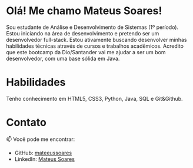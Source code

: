 # Olá! Me chamo Mateus Soares!
 Sou estudante de Análise e Desenvolvimento de Sistemas (1º período). 
 Estou iniciando na área de desenvolvimento e pretendo ser um desenvolvedor full-stack. Estou ativamente buscando desenvolver minhas habilidades técnicas através de cursos e trabalhos acadêmicos.
 Acredito que este bootcamp da Dio/Santander vai me ajudar a ser um bom desenvolvedor, com uma base sólida em Java.

# Habilidades
 Tenho conhecimento em HTML5, CSS3, Python, Java, SQL e Git&Github.

# Contato
 📫 Você pode me encontrar:
- GitHub: [mateeussoares](https://github.com/mateeussoares)
- LinkedIn: [Mateus Soares](https://www.linkedin.com/in/mateeussoares)